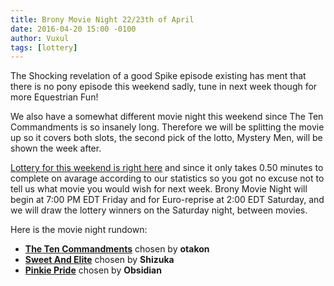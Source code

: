 ```yaml
---
title: Brony Movie Night 22/23th of April
date: 2016-04-20 15:00 -0100
author: Vuxul
tags: [lottery]
---
```


The Shocking revelation of a good Spike episode existing has ment that there is no pony episode this weekend sadly, tune in next week though for more Equestrian Fun!

We also have a somewhat different movie night this weekend since The Ten Commandments is so insanely long. Therefore we will be splitting the movie up so it covers both slots, the second pick of the lotto, Mystery Men, will be shown the week after.

[Lottery for this weekend is right here][lotto] and since it only takes 0.50 minutes to complete on avarage according to our statistics so you got no excuse not to tell us what movie you would wish for next week. Brony Movie Night will begin at 7:00 PM EDT Friday and for Euro-reprise at 2:00 EDT Saturday, and we will draw the lottery winners on the Saturday night, between movies.


Here is the movie night rundown:

 - **[The Ten Commandments][m1]** chosen by **otakon**
 - **[Sweet And Elite][p1]** chosen by **Shizuka**
 - **[Pinkie Pride][p2]** chosen by **Obsidian**

[m1]: http://www.imdb.com/title/tt0049833/
[p1]: http://mlp.wikia.com/wiki/Sweet_And_Elite
[p2]: http://mlp.wikia.com/wiki/Pinkie_Pride
[lotto]: https://bronystate.typeform.com/to/IdpuUX
